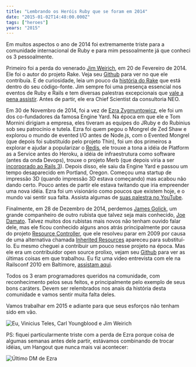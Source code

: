 ```yaml
---
title: "Lembrando os Heróis Ruby que se foram em 2014"
date: "2015-01-02T14:48:00.000Z"
tags: ["heroes"]
years: "2015"
---
```


<p></p>
<p>Em muitos aspectos o ano de 2014 foi extremamente triste para a comunidade internacional de Ruby e para mim pessoalmente já que conheci os 3 pessoalmente.</p>
<p></p>
<p></p>
<p>Primeiro foi a perda do venerado <a href="https://news.ycombinator.com/item?id=7270098">Jim Weirich</a>, em 20 de Fevereiro de 2014. Ele foi o autor do projeto Rake. Veja seu <a href="https://github.com/jimweirich">Github</a> para ver no que ele contribuía. E de curiosidade, leia um pouco da <a href="https://github.com/ruby/rake/blob/master/doc/rational.rdoc">história do Rake</a> que está dentro do seu código-fonte. Jim sempre foi uma presença essencial nos eventos de Ruby e Rails e tem diversas palestras excepcionais que <a href="https://www.youtube.com/results?search_query=jim+weirich">vale a pena assistir</a>. Antes de partir, ele era Chief Scientist da consultoria NEO.</p>
<p>Em 30 de Novembro de 2014, foi a vez de <a href="https://news.ycombinator.com/item?id=8676140">Ezra Zygmuntowicz</a>, ele foi um dos co-fundadores da famosa Engine Yard. Na época em que ele e Tom Mornini dirigiam a empresa, eles tiveram as equipes do JRuby e do Rubinius sob seu patrocínio e tutela. Ezra foi quem pegou o Mongrel de Zed Shaw e explorou o mundo de evented I/O antes de Node.js, com o Evented Mongrel (que depois foi substituído pelo projeto Thin), foi um dos primeiros a explorar e ajudar a popularizar o <a href="https://github.com/redis/redis-rb">Redis</a>, ele trouxe a tona a idéia de Platform as a Service antes do Heroku, a idéia de infraestrutura como software (antes da onda Devops), trouxe o projeto Merb (que depois viria a ser <a href="https://www.akitaonrails.com/2008/12/23/bomba-merb-e-rails-se-fundem">incorporado ao Rails 3</a>). Depois disso, ele saiu da Engine Yard e passou um tempo desaparecido em Portland, Oregon. Começou uma startup de impressão 3D (quando impressão 3D estava começando) mas acabou não dando certo. Pouco antes de partir ele estava twitando que iria empreender uma nova idéia. Ezra foi um visionário como poucos que existem hoje, e o mundo vai sentir sua falta. Assista algumas de <a href="https://www.youtube.com/results?search_query=ezra+zygmuntowicz">suas palestra no YouTube</a>.</p>
<p>Finalmente, em 28 de Dezembro de 2014, perdemos <a href="https://news.ycombinator.com/item?id=8804624">James Golick</a>, um grande companheiro de outro rubista que talvez seja mais conhecido, <a href="https://gilesbowkett.blogspot.com.br/2014/12/james-golick-rest-in-peace.html">Joe Damato</a>. Talvez muitos dos rubistas mais novos não tenham ouvido falar dele, mas ele ficou conhecido alguns anos atrás principalmente por causa do projeto <a href="https://github.com/jamesgolick/resource_controller">Resource Controller</a>, que ele resolveu parar em 2009 por causa de uma alternativa chamada <a href="https://github.com/josevalim/inherited_resources">Inherited Resources</a> apareceu para substituí-lo. Eu mesmo cheguei a contribuir um pouco nesse projeto na época. Mas ele era um contribuidor open source prolixo, vejam seu <a href="https://github.com/jamesgolick">Github</a> para ver as últimas coisas em que trabalhou. Eu fiz uma video entrevista com ele na Railsconf 2010 em Baltimore, <a href="https://www.akitaonrails.com/2010/06/17/railsconf-2010-video-entrevistas-parte-1#.VKawMXRHnxg">assistam aqui</a>.</p>
<p>Todos os 3 eram programadores queridos na comunidade, com reconhecimento pelos seus feitos, e principalmente pelo exemplo de seus bons caráters. Devem ser relembrados nos anais da história desta comunidade e vamos sentir muita falta deles.</p>
<p>Vamos trabalhar em 2015 e adiante para que seus esforços não tenham sido em vão.</p>
<p><img src="https://d7v6meks67904.cloudfront.net/assets/image_asset/image/478/10398836_109861054836_3925808_n.jpg" srcset="https://d7v6meks67904.cloudfront.net/assets/image_asset/image/478/10398836_109861054836_3925808_n.jpg 2x" alt="Eu, Vinicius Teles, Carl Youngblood e Jim Weirich"></p>
<p>PS: fiquei particularmente triste com a perda de Ezra porque coisa de algumas semanas antes dele partir, estávamos combinando de trocar idéias, um Hangout que nunca mais vai acontecer:</p>
<p><img src="https://d7v6meks67904.cloudfront.net/assets/image_asset/image/479/Screen_Shot_2015-01-02_at_12.46.59.png" srcset="https://d7v6meks67904.cloudfront.net/assets/image_asset/image/479/Screen_Shot_2015-01-02_at_12.46.59.png 2x" alt="Último DM de Ezra"></p>
<p></p>